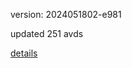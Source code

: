 version: 2024051802-e981

updated 251 avds

[details](https://github.com/0x74f917491bfa7ebfa379/ali_avd_db/blob/master/change_log/2024/05/18/02/e981.txt)